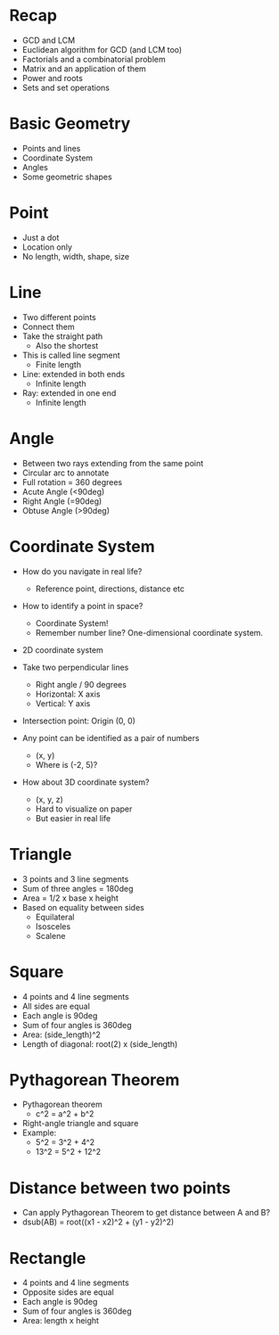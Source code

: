 # Recap

- GCD and LCM
- Euclidean algorithm for GCD (and LCM too)
- Factorials and a combinatorial problem
- Matrix and an application of them
- Power and roots
- Sets and set operations

# Basic Geometry

- Points and lines
- Coordinate System
- Angles
- Some geometric shapes

# Point

- Just a dot
- Location only
- No length, width, shape, size

# Line

- Two different points
- Connect them
- Take the straight path
  - Also the shortest
- This is called line segment
  - Finite length
- Line: extended in both ends
  - Infinite length
- Ray: extended in one end
  - Infinite length

# Angle

- Between two rays extending from the same point
- Circular arc to annotate
- Full rotation = 360 degrees
- Acute Angle (<90deg)
- Right Angle (=90deg)
- Obtuse Angle (>90deg)

# Coordinate System

- How do you navigate in real life?
  - Reference point, directions, distance etc
- How to identify a point in space?

  - Coordinate System!
  - Remember number line? One-dimensional coordinate system.

- 2D coordinate system
- Take two perpendicular lines
  - Right angle / 90 degrees
  - Horizontal: X axis
  - Vertical: Y axis
- Intersection point: Origin (0, 0)
- Any point can be identified as a pair of numbers

  - (x, y)
  - Where is (-2, 5)?

- How about 3D coordinate system?
  - (x, y, z)
  - Hard to visualize on paper
  - But easier in real life

# Triangle

- 3 points and 3 line segments
- Sum of three angles = 180deg
- Area = 1/2 x base x height
- Based on equality between sides
  - Equilateral
  - Isosceles
  - Scalene

# Square

- 4 points and 4 line segments
- All sides are equal
- Each angle is 90deg
- Sum of four angles is 360deg
- Area: (side_length)^2
- Length of diagonal: root(2) x (side_length)

# Pythagorean Theorem

- Pythagorean theorem
  - c^2 = a^2 + b^2
- Right-angle triangle and square
- Example:
  - 5^2 = 3^2 + 4^2
  - 13^2 = 5^2 + 12^2

# Distance between two points

- Can apply Pythagorean Theorem to get distance between A and B?
- dsub(AB) = root((x1 - x2)^2 + (y1 - y2)^2)

# Rectangle

- 4 points and 4 line segments
- Opposite sides are equal
- Each angle is 90deg
- Sum of four angles is 360deg
- Area: length x height
